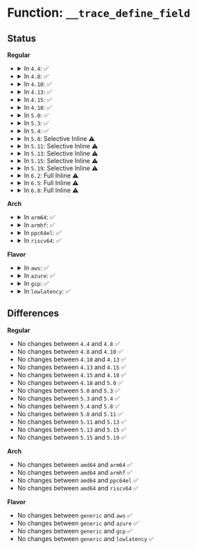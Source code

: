# Function: <code>__trace_define_field</code>

## Status
<b>Regular</b>
<ul>
<li>
<details>
<summary>In <code>4.4</code>: ✅</summary>

```c
int __trace_define_field(struct list_head *head, const char *type, const char *name, int offset, int size, int is_signed, int filter_type);
```

**Collision:** Unique Static

**Inline:** No

**Transformation:** False

**Instances:**

```
In kernel/trace/trace_events.c (ffffffff8115d910)
Location: kernel/trace/trace_events.c:112
Inline: False
Direct callers:
  - kernel/trace/trace_events.c:trace_define_field
  - kernel/trace/trace_events.c:event_trace_init
  - kernel/trace/trace_events.c:event_trace_init
  - kernel/trace/trace_events.c:event_trace_init
  - kernel/trace/trace_events.c:event_trace_init
  - kernel/trace/trace_events.c:event_trace_init
  - kernel/trace/trace_events.c:event_trace_init
  - kernel/trace/trace_events.c:event_trace_init
  - kernel/trace/trace_events.c:event_trace_init
```
**Symbols:**

```
ffffffff8115d910-ffffffff8115d9b0: __trace_define_field (STB_LOCAL)
```
</details>
</li>
<li>
<details>
<summary>In <code>4.8</code>: ✅</summary>

```c
int __trace_define_field(struct list_head *head, const char *type, const char *name, int offset, int size, int is_signed, int filter_type);
```

**Collision:** Unique Static

**Inline:** No

**Transformation:** False

**Instances:**

```
In kernel/trace/trace_events.c (ffffffff81168230)
Location: kernel/trace/trace_events.c:111
Inline: False
Direct callers:
  - kernel/trace/trace_events.c:event_trace_init
  - kernel/trace/trace_events.c:event_trace_init
  - kernel/trace/trace_events.c:event_trace_init
  - kernel/trace/trace_events.c:event_trace_init
  - kernel/trace/trace_events.c:event_trace_init
  - kernel/trace/trace_events.c:event_trace_init
  - kernel/trace/trace_events.c:event_trace_init
  - kernel/trace/trace_events.c:event_trace_init
  - kernel/trace/trace_events.c:trace_define_field
```
**Symbols:**

```
ffffffff81168230-ffffffff811682d0: __trace_define_field (STB_LOCAL)
```
</details>
</li>
<li>
<details>
<summary>In <code>4.10</code>: ✅</summary>

```c
int __trace_define_field(struct list_head *head, const char *type, const char *name, int offset, int size, int is_signed, int filter_type);
```

**Collision:** Unique Static

**Inline:** No

**Transformation:** False

**Instances:**

```
In kernel/trace/trace_events.c (ffffffff81173670)
Location: kernel/trace/trace_events.c:111
Inline: False
Direct callers:
  - kernel/trace/trace_events.c:event_trace_init
  - kernel/trace/trace_events.c:event_trace_init
  - kernel/trace/trace_events.c:event_trace_init
  - kernel/trace/trace_events.c:event_trace_init
  - kernel/trace/trace_events.c:event_trace_init
  - kernel/trace/trace_events.c:event_trace_init
  - kernel/trace/trace_events.c:event_trace_init
  - kernel/trace/trace_events.c:event_trace_init
  - kernel/trace/trace_events.c:trace_define_field
```
**Symbols:**

```
ffffffff81173670-ffffffff81173710: __trace_define_field (STB_LOCAL)
```
</details>
</li>
<li>
<details>
<summary>In <code>4.13</code>: ✅</summary>

```c
int __trace_define_field(struct list_head *head, const char *type, const char *name, int offset, int size, int is_signed, int filter_type);
```

**Collision:** Unique Static

**Inline:** No

**Transformation:** False

**Instances:**

```
In kernel/trace/trace_events.c (ffffffff81176350)
Location: kernel/trace/trace_events.c:111
Inline: False
Direct callers:
  - kernel/trace/trace_events.c:event_trace_init
  - kernel/trace/trace_events.c:event_trace_init
  - kernel/trace/trace_events.c:event_trace_init
  - kernel/trace/trace_events.c:event_trace_init
  - kernel/trace/trace_events.c:event_trace_init
  - kernel/trace/trace_events.c:event_trace_init
  - kernel/trace/trace_events.c:event_trace_init
  - kernel/trace/trace_events.c:event_trace_init
  - kernel/trace/trace_events.c:trace_define_field
```
**Symbols:**

```
ffffffff81176350-ffffffff811763f0: __trace_define_field (STB_LOCAL)
```
</details>
</li>
<li>
<details>
<summary>In <code>4.15</code>: ✅</summary>

```c
int __trace_define_field(struct list_head *head, const char *type, const char *name, int offset, int size, int is_signed, int filter_type);
```

**Collision:** Unique Static

**Inline:** No

**Transformation:** False

**Instances:**

```
In kernel/trace/trace_events.c (ffffffff81183b10)
Location: kernel/trace/trace_events.c:111
Inline: False
Direct callers:
  - kernel/trace/trace_events.c:event_trace_init
  - kernel/trace/trace_events.c:event_trace_init
  - kernel/trace/trace_events.c:event_trace_init
  - kernel/trace/trace_events.c:event_trace_init
  - kernel/trace/trace_events.c:event_trace_init
  - kernel/trace/trace_events.c:event_trace_init
  - kernel/trace/trace_events.c:event_trace_init
  - kernel/trace/trace_events.c:event_trace_init
  - kernel/trace/trace_events.c:trace_define_field
```
**Symbols:**

```
ffffffff81183b10-ffffffff81183bb0: __trace_define_field (STB_LOCAL)
```
</details>
</li>
<li>
<details>
<summary>In <code>4.18</code>: ✅</summary>

```c
int __trace_define_field(struct list_head *head, const char *type, const char *name, int offset, int size, int is_signed, int filter_type);
```

**Collision:** Unique Static

**Inline:** No

**Transformation:** False

**Instances:**

```
In kernel/trace/trace_events.c (ffffffff81192c60)
Location: kernel/trace/trace_events.c:111
Inline: False
Direct callers:
  - kernel/trace/trace_events.c:event_trace_init
  - kernel/trace/trace_events.c:event_trace_init
  - kernel/trace/trace_events.c:event_trace_init
  - kernel/trace/trace_events.c:event_trace_init
  - kernel/trace/trace_events.c:event_trace_init
  - kernel/trace/trace_events.c:event_trace_init
  - kernel/trace/trace_events.c:event_trace_init
  - kernel/trace/trace_events.c:event_trace_init
  - kernel/trace/trace_events.c:trace_define_field
```
**Symbols:**

```
ffffffff81192c60-ffffffff81192d00: __trace_define_field (STB_LOCAL)
```
</details>
</li>
<li>
<details>
<summary>In <code>5.0</code>: ✅</summary>

```c
int __trace_define_field(struct list_head *head, const char *type, const char *name, int offset, int size, int is_signed, int filter_type);
```

**Collision:** Unique Static

**Inline:** No

**Transformation:** False

**Instances:**

```
In kernel/trace/trace_events.c (ffffffff811a0dd0)
Location: kernel/trace/trace_events.c:112
Inline: False
Direct callers:
  - kernel/trace/trace_events.c:event_trace_init
  - kernel/trace/trace_events.c:event_trace_init
  - kernel/trace/trace_events.c:event_trace_init
  - kernel/trace/trace_events.c:event_trace_init
  - kernel/trace/trace_events.c:event_trace_init
  - kernel/trace/trace_events.c:event_trace_init
  - kernel/trace/trace_events.c:event_trace_init
  - kernel/trace/trace_events.c:event_trace_init
  - kernel/trace/trace_events.c:trace_define_field
```
**Symbols:**

```
ffffffff811a0dd0-ffffffff811a0e70: __trace_define_field (STB_LOCAL)
```
</details>
</li>
<li>
<details>
<summary>In <code>5.3</code>: ✅</summary>

```c
int __trace_define_field(struct list_head *head, const char *type, const char *name, int offset, int size, int is_signed, int filter_type);
```

**Collision:** Unique Static

**Inline:** No

**Transformation:** False

**Instances:**

```
In kernel/trace/trace_events.c (ffffffff811aed20)
Location: kernel/trace/trace_events.c:104
Inline: False
Direct callers:
  - kernel/trace/trace_events.c:event_trace_init
  - kernel/trace/trace_events.c:event_trace_init
  - kernel/trace/trace_events.c:event_trace_init
  - kernel/trace/trace_events.c:event_trace_init
  - kernel/trace/trace_events.c:event_trace_init
  - kernel/trace/trace_events.c:event_trace_init
  - kernel/trace/trace_events.c:event_trace_init
  - kernel/trace/trace_events.c:event_trace_init
  - kernel/trace/trace_events.c:trace_define_field
```
**Symbols:**

```
ffffffff811aed20-ffffffff811aedbd: __trace_define_field (STB_LOCAL)
```
</details>
</li>
<li>
<details>
<summary>In <code>5.4</code>: ✅</summary>

```c
int __trace_define_field(struct list_head *head, const char *type, const char *name, int offset, int size, int is_signed, int filter_type);
```

**Collision:** Unique Static

**Inline:** No

**Transformation:** False

**Instances:**

```
In kernel/trace/trace_events.c (ffffffff811ba380)
Location: kernel/trace/trace_events.c:105
Inline: False
Direct callers:
  - kernel/trace/trace_events.c:event_trace_init
  - kernel/trace/trace_events.c:event_trace_init
  - kernel/trace/trace_events.c:event_trace_init
  - kernel/trace/trace_events.c:event_trace_init
  - kernel/trace/trace_events.c:event_trace_init
  - kernel/trace/trace_events.c:event_trace_init
  - kernel/trace/trace_events.c:event_trace_init
  - kernel/trace/trace_events.c:event_trace_init
  - kernel/trace/trace_events.c:trace_define_field
```
**Symbols:**

```
ffffffff811ba380-ffffffff811ba41d: __trace_define_field (STB_LOCAL)
```
</details>
</li>
<li>
<details>
<summary>In <code>5.8</code>: Selective Inline ⚠️</summary>

```c
int __trace_define_field(struct list_head *head, const char *type, const char *name, int offset, int size, int is_signed, int filter_type);
```

**Collision:** Unique Static

**Inline:** Selective

**Transformation:** False

**Instances:**

```
In kernel/trace/trace_events.c (ffffffff811d55c3)
Location: kernel/trace/trace_events.c:106
Inline: True
Inline callers:
  - kernel/trace/trace_events.c:trace_define_field
Direct callers:
  - kernel/trace/trace_events.c:trace_define_common_fields
  - kernel/trace/trace_events.c:trace_define_common_fields
  - kernel/trace/trace_events.c:trace_define_common_fields
  - kernel/trace/trace_events.c:trace_define_common_fields
  - kernel/trace/trace_events.c:trace_define_generic_fields
  - kernel/trace/trace_events.c:trace_define_generic_fields
  - kernel/trace/trace_events.c:trace_define_generic_fields
  - kernel/trace/trace_events.c:trace_define_generic_fields
```
**Symbols:**

```
ffffffff811d7083-ffffffff811d711b: __trace_define_field (STB_LOCAL)
```
</details>
</li>
<li>
<details>
<summary>In <code>5.11</code>: Selective Inline ⚠️</summary>

```c
int __trace_define_field(struct list_head *head, const char *type, const char *name, int offset, int size, int is_signed, int filter_type);
```

**Collision:** Unique Static

**Inline:** Selective

**Transformation:** False

**Instances:**

```
In kernel/trace/trace_events.c (ffffffff81be5de8)
Location: kernel/trace/trace_events.c:107
Inline: True
Direct callers:
  - kernel/trace/trace_events.c:trace_define_common_fields
  - kernel/trace/trace_events.c:trace_define_common_fields
  - kernel/trace/trace_events.c:trace_define_common_fields
  - kernel/trace/trace_events.c:trace_define_common_fields
  - kernel/trace/trace_events.c:trace_define_generic_fields
  - kernel/trace/trace_events.c:trace_define_generic_fields
  - kernel/trace/trace_events.c:trace_define_generic_fields
  - kernel/trace/trace_events.c:trace_define_generic_fields
```
**Symbols:**

```
ffffffff81be5de8-ffffffff81be5e80: __trace_define_field (STB_LOCAL)
```
</details>
</li>
<li>
<details>
<summary>In <code>5.13</code>: Selective Inline ⚠️</summary>

```c
int __trace_define_field(struct list_head *head, const char *type, const char *name, int offset, int size, int is_signed, int filter_type);
```

**Collision:** Unique Static

**Inline:** Selective

**Transformation:** False

**Instances:**

```
In kernel/trace/trace_events.c (ffffffff811d4303)
Location: kernel/trace/trace_events.c:107
Inline: True
Inline callers:
  - kernel/trace/trace_events.c:trace_define_field
```
**Symbols:**

```
ffffffff81bd7c06-ffffffff81bd7c99: __trace_define_field (STB_LOCAL)
```
</details>
</li>
<li>
<details>
<summary>In <code>5.15</code>: Selective Inline ⚠️</summary>

```c
int __trace_define_field(struct list_head *head, const char *type, const char *name, int offset, int size, int is_signed, int filter_type);
```

**Collision:** Unique Static

**Inline:** Selective

**Transformation:** False

**Instances:**

```
In kernel/trace/trace_events.c (ffffffff81201163)
Location: kernel/trace/trace_events.c:107
Inline: True
Inline callers:
  - kernel/trace/trace_events.c:trace_define_field
```
**Symbols:**

```
ffffffff81cb61c0-ffffffff81cb6253: __trace_define_field (STB_LOCAL)
```
</details>
</li>
<li>
<details>
<summary>In <code>5.19</code>: Selective Inline ⚠️</summary>

```c
int __trace_define_field(struct list_head *head, const char *type, const char *name, int offset, int size, int is_signed, int filter_type);
```

**Collision:** Unique Static

**Inline:** Selective

**Transformation:** False

**Instances:**

```
In kernel/trace/trace_events.c (ffffffff8123c213)
Location: kernel/trace/trace_events.c:115
Inline: True
Inline callers:
  - kernel/trace/trace_events.c:trace_define_field
```
**Symbols:**

```
ffffffff81e671b5-ffffffff81e6725d: __trace_define_field (STB_LOCAL)
```
</details>
</li>
<li>
<details>
<summary>In <code>6.2</code>: Full Inline ⚠️</summary>

**Collision:** Unique Static

**Inline:** Full

**Transformation:** False

**Instances:**

```
In kernel/trace/trace_events.c (ffffffff83eb59be)
Location: kernel/trace/trace_events.c:115
Inline: True
Inline callers:
  - kernel/trace/trace_events.c:trace_event_init
  - kernel/trace/trace_events.c:trace_event_init
  - kernel/trace/trace_events.c:trace_event_init
  - kernel/trace/trace_events.c:trace_event_init
  - kernel/trace/trace_events.c:trace_event_init
  - kernel/trace/trace_events.c:trace_event_init
  - kernel/trace/trace_events.c:trace_event_init
  - kernel/trace/trace_events.c:trace_event_init
  - kernel/trace/trace_events.c:trace_event_init
  - kernel/trace/trace_events.c:trace_define_field
```
</details>
</li>
<li>
<details>
<summary>In <code>6.5</code>: Full Inline ⚠️</summary>

**Collision:** Unique Static

**Inline:** Full

**Transformation:** False

**Instances:**

```
In kernel/trace/trace_events.c (ffffffff836daf82)
Location: kernel/trace/trace_events.c:115
Inline: True
Inline callers:
  - kernel/trace/trace_events.c:trace_event_init
  - kernel/trace/trace_events.c:trace_event_init
  - kernel/trace/trace_events.c:trace_event_init
  - kernel/trace/trace_events.c:trace_event_init
  - kernel/trace/trace_events.c:event_define_fields
  - kernel/trace/trace_events.c:trace_define_generic_fields
  - kernel/trace/trace_events.c:trace_define_generic_fields
  - kernel/trace/trace_events.c:trace_define_generic_fields
  - kernel/trace/trace_events.c:trace_define_generic_fields
  - kernel/trace/trace_events.c:trace_define_generic_fields
  - kernel/trace/trace_events.c:trace_define_generic_fields
  - kernel/trace/trace_events.c:trace_define_generic_fields
  - kernel/trace/trace_events.c:trace_define_field
```
</details>
</li>
<li>
<details>
<summary>In <code>6.8</code>: Full Inline ⚠️</summary>

**Collision:** Unique Static

**Inline:** Full

**Transformation:** False

**Instances:**

```
In kernel/trace/trace_events.c (ffffffff8390d4f2)
Location: kernel/trace/trace_events.c:115
Inline: True
Inline callers:
  - kernel/trace/trace_events.c:trace_event_init
  - kernel/trace/trace_events.c:trace_event_init
  - kernel/trace/trace_events.c:trace_event_init
  - kernel/trace/trace_events.c:trace_event_init
  - kernel/trace/trace_events.c:event_define_fields
  - kernel/trace/trace_events.c:trace_define_generic_fields
  - kernel/trace/trace_events.c:trace_define_generic_fields
  - kernel/trace/trace_events.c:trace_define_generic_fields
  - kernel/trace/trace_events.c:trace_define_generic_fields
  - kernel/trace/trace_events.c:trace_define_generic_fields
  - kernel/trace/trace_events.c:trace_define_generic_fields
  - kernel/trace/trace_events.c:trace_define_generic_fields
  - kernel/trace/trace_events.c:trace_define_field
```
</details>
</li>
</ul>
<b>Arch</b>
<ul>
<li>
<details>
<summary>In <code>arm64</code>: ✅</summary>

```c
int __trace_define_field(struct list_head *head, const char *type, const char *name, int offset, int size, int is_signed, int filter_type);
```

**Collision:** Unique Static

**Inline:** No

**Transformation:** False

**Instances:**

```
In kernel/trace/trace_events.c (ffff800010238cb0)
Location: kernel/trace/trace_events.c:105
Inline: False
Direct callers:
  - kernel/trace/trace_events.c:event_trace_init
  - kernel/trace/trace_events.c:event_trace_init
  - kernel/trace/trace_events.c:event_trace_init
  - kernel/trace/trace_events.c:event_trace_init
  - kernel/trace/trace_events.c:event_trace_init
  - kernel/trace/trace_events.c:event_trace_init
  - kernel/trace/trace_events.c:event_trace_init
  - kernel/trace/trace_events.c:event_trace_init
  - kernel/trace/trace_events.c:trace_define_field
```
**Symbols:**

```
ffff800010238cb0-ffff800010238d54: __trace_define_field (STB_LOCAL)
```
</details>
</li>
<li>
<details>
<summary>In <code>armhf</code>: ✅</summary>

```c
int __trace_define_field(struct list_head *head, const char *type, const char *name, int offset, int size, int is_signed, int filter_type);
```

**Collision:** Unique Static

**Inline:** No

**Transformation:** False

**Instances:**

```
In kernel/trace/trace_events.c (c04748f8)
Location: kernel/trace/trace_events.c:105
Inline: False
Direct callers:
  - kernel/trace/trace_events.c:event_trace_init
  - kernel/trace/trace_events.c:event_trace_init
  - kernel/trace/trace_events.c:event_trace_init
  - kernel/trace/trace_events.c:event_trace_init
  - kernel/trace/trace_events.c:event_trace_init
  - kernel/trace/trace_events.c:event_trace_init
  - kernel/trace/trace_events.c:event_trace_init
  - kernel/trace/trace_events.c:event_trace_init
  - kernel/trace/trace_events.c:trace_define_field
```
**Symbols:**

```
c04748f8-c0474998: __trace_define_field (STB_LOCAL)
```
</details>
</li>
<li>
<details>
<summary>In <code>ppc64el</code>: ✅</summary>

```c
int __trace_define_field(struct list_head *head, const char *type, const char *name, int offset, int size, int is_signed, int filter_type);
```

**Collision:** Unique Static

**Inline:** No

**Transformation:** False

**Instances:**

```
In kernel/trace/trace_events.c (c0000000002c5250)
Location: kernel/trace/trace_events.c:105
Inline: False
Direct callers:
  - kernel/trace/trace_events.c:event_trace_init
  - kernel/trace/trace_events.c:event_trace_init
  - kernel/trace/trace_events.c:event_trace_init
  - kernel/trace/trace_events.c:event_trace_init
  - kernel/trace/trace_events.c:event_trace_init
  - kernel/trace/trace_events.c:event_trace_init
  - kernel/trace/trace_events.c:event_trace_init
  - kernel/trace/trace_events.c:event_trace_init
  - kernel/trace/trace_events.c:trace_define_field
  - kernel/trace/trace_events.c:trace_define_field
```
**Symbols:**

```
c0000000002c5250-c0000000002c534c: __trace_define_field (STB_LOCAL)
```
</details>
</li>
<li>
<details>
<summary>In <code>riscv64</code>: ✅</summary>

```c
int __trace_define_field(struct list_head *head, const char *type, const char *name, int offset, int size, int is_signed, int filter_type);
```

**Collision:** Unique Static

**Inline:** No

**Transformation:** False

**Instances:**

```
In kernel/trace/trace_events.c (ffffffe00018fa18)
Location: kernel/trace/trace_events.c:105
Inline: False
Direct callers:
  - kernel/trace/trace_events.c:event_trace_init
  - kernel/trace/trace_events.c:event_trace_init
  - kernel/trace/trace_events.c:event_trace_init
  - kernel/trace/trace_events.c:event_trace_init
  - kernel/trace/trace_events.c:event_trace_init
  - kernel/trace/trace_events.c:event_trace_init
  - kernel/trace/trace_events.c:event_trace_init
  - kernel/trace/trace_events.c:event_trace_init
  - kernel/trace/trace_events.c:trace_define_field
```
**Symbols:**

```
ffffffe00018fa18-ffffffe00018fab0: __trace_define_field (STB_LOCAL)
```
</details>
</li>
</ul>
<b>Flavor</b>
<ul>
<li>
<details>
<summary>In <code>aws</code>: ✅</summary>

```c
int __trace_define_field(struct list_head *head, const char *type, const char *name, int offset, int size, int is_signed, int filter_type);
```

**Collision:** Unique Static

**Inline:** No

**Transformation:** False

**Instances:**

```
In kernel/trace/trace_events.c (ffffffff811b29a0)
Location: kernel/trace/trace_events.c:105
Inline: False
Direct callers:
  - kernel/trace/trace_events.c:event_trace_init
  - kernel/trace/trace_events.c:event_trace_init
  - kernel/trace/trace_events.c:event_trace_init
  - kernel/trace/trace_events.c:event_trace_init
  - kernel/trace/trace_events.c:event_trace_init
  - kernel/trace/trace_events.c:event_trace_init
  - kernel/trace/trace_events.c:event_trace_init
  - kernel/trace/trace_events.c:event_trace_init
  - kernel/trace/trace_events.c:trace_define_field
```
**Symbols:**

```
ffffffff811b29a0-ffffffff811b2a3d: __trace_define_field (STB_LOCAL)
```
</details>
</li>
<li>
<details>
<summary>In <code>azure</code>: ✅</summary>

```c
int __trace_define_field(struct list_head *head, const char *type, const char *name, int offset, int size, int is_signed, int filter_type);
```

**Collision:** Unique Static

**Inline:** No

**Transformation:** False

**Instances:**

```
In kernel/trace/trace_events.c (ffffffff811a57b0)
Location: kernel/trace/trace_events.c:105
Inline: False
Direct callers:
  - kernel/trace/trace_events.c:event_trace_init
  - kernel/trace/trace_events.c:event_trace_init
  - kernel/trace/trace_events.c:event_trace_init
  - kernel/trace/trace_events.c:event_trace_init
  - kernel/trace/trace_events.c:event_trace_init
  - kernel/trace/trace_events.c:event_trace_init
  - kernel/trace/trace_events.c:event_trace_init
  - kernel/trace/trace_events.c:event_trace_init
  - kernel/trace/trace_events.c:trace_define_field
```
**Symbols:**

```
ffffffff811a57b0-ffffffff811a584d: __trace_define_field (STB_LOCAL)
```
</details>
</li>
<li>
<details>
<summary>In <code>gcp</code>: ✅</summary>

```c
int __trace_define_field(struct list_head *head, const char *type, const char *name, int offset, int size, int is_signed, int filter_type);
```

**Collision:** Unique Static

**Inline:** No

**Transformation:** False

**Instances:**

```
In kernel/trace/trace_events.c (ffffffff811b0770)
Location: kernel/trace/trace_events.c:105
Inline: False
Direct callers:
  - kernel/trace/trace_events.c:event_trace_init
  - kernel/trace/trace_events.c:event_trace_init
  - kernel/trace/trace_events.c:event_trace_init
  - kernel/trace/trace_events.c:event_trace_init
  - kernel/trace/trace_events.c:event_trace_init
  - kernel/trace/trace_events.c:event_trace_init
  - kernel/trace/trace_events.c:event_trace_init
  - kernel/trace/trace_events.c:event_trace_init
  - kernel/trace/trace_events.c:trace_define_field
```
**Symbols:**

```
ffffffff811b0770-ffffffff811b080d: __trace_define_field (STB_LOCAL)
```
</details>
</li>
<li>
<details>
<summary>In <code>lowlatency</code>: ✅</summary>

```c
int __trace_define_field(struct list_head *head, const char *type, const char *name, int offset, int size, int is_signed, int filter_type);
```

**Collision:** Unique Static

**Inline:** No

**Transformation:** False

**Instances:**

```
In kernel/trace/trace_events.c (ffffffff811be800)
Location: kernel/trace/trace_events.c:105
Inline: False
Direct callers:
  - kernel/trace/trace_events.c:event_trace_init
  - kernel/trace/trace_events.c:event_trace_init
  - kernel/trace/trace_events.c:event_trace_init
  - kernel/trace/trace_events.c:event_trace_init
  - kernel/trace/trace_events.c:event_trace_init
  - kernel/trace/trace_events.c:event_trace_init
  - kernel/trace/trace_events.c:event_trace_init
  - kernel/trace/trace_events.c:event_trace_init
  - kernel/trace/trace_events.c:trace_define_field
```
**Symbols:**

```
ffffffff811be800-ffffffff811be89d: __trace_define_field (STB_LOCAL)
```
</details>
</li>
</ul>

## Differences
<b>Regular</b>
<ul>
<li>
No changes between <code>4.4</code> and <code>4.8</code> ✅
</li>
<li>
No changes between <code>4.8</code> and <code>4.10</code> ✅
</li>
<li>
No changes between <code>4.10</code> and <code>4.13</code> ✅
</li>
<li>
No changes between <code>4.13</code> and <code>4.15</code> ✅
</li>
<li>
No changes between <code>4.15</code> and <code>4.18</code> ✅
</li>
<li>
No changes between <code>4.18</code> and <code>5.0</code> ✅
</li>
<li>
No changes between <code>5.0</code> and <code>5.3</code> ✅
</li>
<li>
No changes between <code>5.3</code> and <code>5.4</code> ✅
</li>
<li>
No changes between <code>5.4</code> and <code>5.8</code> ✅
</li>
<li>
No changes between <code>5.8</code> and <code>5.11</code> ✅
</li>
<li>
No changes between <code>5.11</code> and <code>5.13</code> ✅
</li>
<li>
No changes between <code>5.13</code> and <code>5.15</code> ✅
</li>
<li>
No changes between <code>5.15</code> and <code>5.19</code> ✅
</li>
</ul>
<b>Arch</b>
<ul>
<li>
No changes between <code>amd64</code> and <code>arm64</code> ✅
</li>
<li>
No changes between <code>amd64</code> and <code>armhf</code> ✅
</li>
<li>
No changes between <code>amd64</code> and <code>ppc64el</code> ✅
</li>
<li>
No changes between <code>amd64</code> and <code>riscv64</code> ✅
</li>
</ul>
<b>Flavor</b>
<ul>
<li>
No changes between <code>generic</code> and <code>aws</code> ✅
</li>
<li>
No changes between <code>generic</code> and <code>azure</code> ✅
</li>
<li>
No changes between <code>generic</code> and <code>gcp</code> ✅
</li>
<li>
No changes between <code>generic</code> and <code>lowlatency</code> ✅
</li>
</ul>
